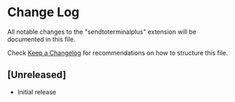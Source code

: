 # Change Log
All notable changes to the "sendtoterminalplus" extension will be documented in this file.

Check [Keep a Changelog](http://keepachangelog.com/) for recommendations on how to structure this file.

## [Unreleased]
- Initial release